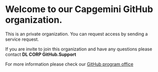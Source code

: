 <h1>Welcome to our Capgemini GitHub organization.</h1>

This is an private organization. You can request access by sending a service request. 

If you are invite to join this organization and have any questions please contact **DL CORP GitHub.Support**

For more information please check our [GitHub program office](https://githubprogramoffice.capgemini.com/)

